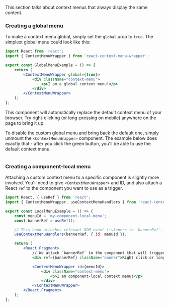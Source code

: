 This section talks about context menus that always display the same content.

### Creating a global menu

To make a context menu global, simply set the `global` prop to `true`. The simplest global menu could look like this:
```jsx
import React from 'react';
import { ContextMenuWrapper } from 'react-context-menu-wrapper';

export const GlobalMenuExample = () => {
    return (
        <ContextMenuWrapper global={true}>
            <div className="context-menu">
                <p>I am a global context menu!</p>
            </div>
        </ContextMenuWrapper>
    );
};
```

This component will automatically replace the default context menu of your browser. Try right-clicking (or
long-pressing on mobile) anywhere on the page to bring it up.

To disable the custom global menu and bring back the default one, simply unmount the `<ContextMenuWrapper>` component.
The example below does exactly that - after you click the green button, you'll be able to use the default context menu.

```js { "componentPath": "../components/BasicGlobalMenu.js" }
```

### Creating a component-local menu

Attaching a custom context menu to a specific component is slightly more involved. You'll need to give 
`<ContextMenuWrapper>` and ID, and also attach a React `ref` to the component you want to use as a trigger.

```jsx
import React, { useRef } from 'react';
import { ContextMenuWrapper, useContextMenuHandlers } from 'react-context-menu-wrapper';

export const LocalMenuExample = () => {
    const menuId = 'my-component-local-menu';
    const bannerRef = useRef();

    // This hook attaches relevant DOM event listeners to `bannerRef`.
    useContextMenuHandlers(bannerRef, { id: menuId });

    return (
        <React.Fragment>
            // We attach `bannerRef` to the component that will trigger the context menu: 
            <div ref={bannerRef} className="banner">Right click or long-press this box</div>

            <ContextMenuWrapper id={menuId}>
                <div className="context-menu">
                    <p>I am component-local context menu!</p>
                </div>
            </ContextMenuWrapper>
        </React.Fragment>
    );
};
```

```js { "componentPath": "../components/BasicLocalMenu.js" }
```
